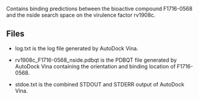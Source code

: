 Contains binding predictions between the bioactive compound F1716-0568 and the nside search space on the virulence factor rv1908c.

## Files

- log.txt is the log file generated by AutoDock Vina.

- rv1908c_F1716-0568_nside.pdbqt is the PDBQT file generated by AutoDock Vina containing the orientation and binding location of F1716-0568.

- stdoe.txt is the combined STDOUT and STDERR output of AutoDock Vina.

